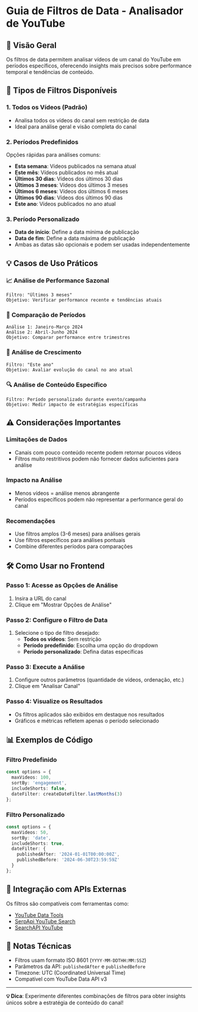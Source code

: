 # Guia de Filtros de Data - Analisador de YouTube

## 📅 Visão Geral

Os filtros de data permitem analisar vídeos de um canal do YouTube em períodos específicos, oferecendo insights mais precisos sobre performance temporal e tendências de conteúdo.

## 🎯 Tipos de Filtros Disponíveis

### 1. **Todos os Vídeos** (Padrão)
- Analisa todos os vídeos do canal sem restrição de data
- Ideal para análise geral e visão completa do canal

### 2. **Períodos Predefinidos**
Opções rápidas para análises comuns:

- **Esta semana**: Vídeos publicados na semana atual
- **Este mês**: Vídeos publicados no mês atual  
- **Últimos 30 dias**: Vídeos dos últimos 30 dias
- **Últimos 3 meses**: Vídeos dos últimos 3 meses
- **Últimos 6 meses**: Vídeos dos últimos 6 meses
- **Últimos 90 dias**: Vídeos dos últimos 90 dias
- **Este ano**: Vídeos publicados no ano atual

### 3. **Período Personalizado**
- **Data de início**: Define a data mínima de publicação
- **Data de fim**: Define a data máxima de publicação
- Ambas as datas são opcionais e podem ser usadas independentemente

## 💡 Casos de Uso Práticos

### 📈 **Análise de Performance Sazonal**
```
Filtro: "Últimos 3 meses"
Objetivo: Verificar performance recente e tendências atuais
```

### 🎯 **Comparação de Períodos**
```
Análise 1: Janeiro-Março 2024
Análise 2: Abril-Junho 2024
Objetivo: Comparar performance entre trimestres
```

### 🚀 **Análise de Crescimento**
```
Filtro: "Este ano"
Objetivo: Avaliar evolução do canal no ano atual
```

### 🔍 **Análise de Conteúdo Específico**
```
Filtro: Período personalizado durante evento/campanha
Objetivo: Medir impacto de estratégias específicas
```

## ⚠️ Considerações Importantes

### **Limitações de Dados**
- Canais com pouco conteúdo recente podem retornar poucos vídeos
- Filtros muito restritivos podem não fornecer dados suficientes para análise

### **Impacto na Análise**
- Menos vídeos = análise menos abrangente
- Períodos específicos podem não representar a performance geral do canal

### **Recomendações**
- Use filtros amplos (3-6 meses) para análises gerais
- Use filtros específicos para análises pontuais
- Combine diferentes períodos para comparações

## 🛠️ Como Usar no Frontend

### **Passo 1**: Acesse as Opções de Análise
1. Insira a URL do canal
2. Clique em "Mostrar Opções de Análise"

### **Passo 2**: Configure o Filtro de Data
1. Selecione o tipo de filtro desejado:
   - **Todos os vídeos**: Sem restrição
   - **Período predefinido**: Escolha uma opção do dropdown
   - **Período personalizado**: Defina datas específicas

### **Passo 3**: Execute a Análise
1. Configure outros parâmetros (quantidade de vídeos, ordenação, etc.)
2. Clique em "Analisar Canal"

### **Passo 4**: Visualize os Resultados
- Os filtros aplicados são exibidos em destaque nos resultados
- Gráficos e métricas refletem apenas o período selecionado

## 📊 Exemplos de Código

### **Filtro Predefinido**
```typescript
const options = {
  maxVideos: 100,
  sortBy: 'engagement',
  includeShorts: false,
  dateFilter: createDateFilter.lastMonths(3)
};
```

### **Filtro Personalizado**
```typescript
const options = {
  maxVideos: 50,
  sortBy: 'date',
  includeShorts: true,
  dateFilter: {
    publishedAfter: '2024-01-01T00:00:00Z',
    publishedBefore: '2024-06-30T23:59:59Z'
  }
};
```

## 🔗 Integração com APIs Externas

Os filtros são compatíveis com ferramentas como:
- [YouTube Data Tools](https://tools.digitalmethods.net/netvizz/youtube/mod_videos_list.php)
- [SerpApi YouTube Search](https://serpapi.com/blog/youtube-sp-filters-paginating-sorting-and-filtering-with-the-youtube-api/)
- [SearchAPI YouTube](https://www.searchapi.io/docs/youtube)

## 📝 Notas Técnicas

- Filtros usam formato ISO 8601 (`YYYY-MM-DDTHH:MM:SSZ`)
- Parâmetros da API: `publishedAfter` e `publishedBefore`
- Timezone: UTC (Coordinated Universal Time)
- Compatível com YouTube Data API v3

---

**💡 Dica**: Experimente diferentes combinações de filtros para obter insights únicos sobre a estratégia de conteúdo do canal! 